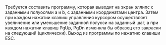 Требуется составить программу, которая выводит на экран эллипс с заданными полуосями a и b, с заданными координатами центра. Затем при каждом нажатии клавиш управления курсором осуществляет увеличение или уменьшение заданной полуоси на заданный шаг, а при каждом нажатии клавиш PgUp, PgDn изменяла бы образец его закраски на следующий (циклически). Выход из программы по нажатию клавиши ESC.
